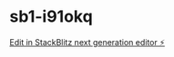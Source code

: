 # sb1-i91okq

[Edit in StackBlitz next generation editor ⚡️](https://stackblitz.com/~/github.com/SamuelSJames/sb1-i91okq)